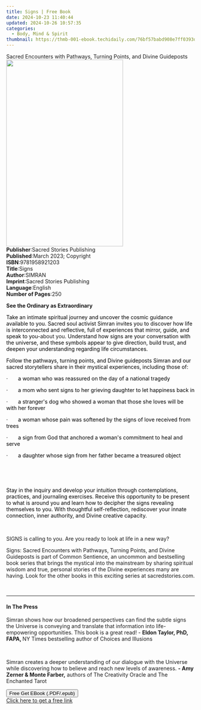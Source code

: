 ```yaml
---
title: Signs | Free Book
date: 2024-10-23 11:40:44
updated: 2024-10-26 10:57:35
categories:
  - Body, Mind & Spirit
thumbnail: https://thmb-001-ebook.techidaily.com/76bf57babd908e7ff0393d355e32645f8fc377d80f4a91d194a2b5ac12f2a15c.jpg
---
```

<main id="book-container">
  <div class="flex flex-col">
    <div class="book-brief flex-1 py-6 px-4 sm:p-6 md:py-10 md:px-8">
      <!-- brief-->
      <div class="book-brief-main">
        Sacred Encounters with Pathways, Turning Points, and Divine Guideposts
      </div>
    </div>
    <div
      class="book-meta-info flex-1 grid gap-4 col-start-1 col-end-3 row-start-1 sm:mb-6 sm:grid-cols-4 lg:gap-6 lg:col-start-2 lg:row-end-6 lg:row-span-6 lg:mb-0"
    >
      <div
        class="book-meta-info-left place-content-center mt-4 p-4 text-sm leading-6 col-start-2 col-span-2 dark:text-slate-400"
      >
        <img
          class="w-full h-500 object-cover rounded-lg sm:h-255 sm:col-span-2 lg:col-span-full"
          src="https://img-001-ebook.techidaily.com/73525092770029a0a389b1ff80ef8b0c902c178b33ef042a8719107a04b4f253.jpg"
          alt=""
          width="312"
          height="500"
        />
      </div>
      <div
        class="book-meta-info-right mt-2 col-start-1 row-start-2 col-span-3 self-center"
      >
        <!-- meta data  -->
        <div class="flex flex-col px-4 md:px-8">
          <div class="flex-1">
            <strong>Publisher</strong>:<span class="px-2"
              >Sacred Stories Publishing</span
            >
          </div>
          <div class="flex-1">
            <strong>Published</strong>:<span class="px-2"
              >March 2023; Copyright</span
            >
          </div>
          <div class="flex-1">
            <strong>ISBN</strong>:<span class="px-2">9781958921203</span>
          </div>
          <div class="flex-1">
            <strong>Title</strong>:<span class="px-2">Signs</span>
          </div>
          <div class="flex-1">
            <strong>Author</strong>:<span class="px-2">SIMRAN</span>
          </div>
          <div class="flex-1">
            <strong>Imprint</strong>:<span class="px-2"
              >Sacred Stories Publishing</span
            >
          </div>
          <div class="flex-1">
            <strong>Language</strong>:<span class="px-2">English</span>
          </div>
          <div class="flex-1">
            <strong>Number of Pages</strong>:<span class="px-2">250</span>
          </div>
        </div>
      </div>
    </div>
    <div class="book-description flex-1 py-6 px-4 sm:p-6 md:py-10 md:px-8">
      <div class="book-description-main">
        <div accordion-content="" id="description">
          <p class="ql-align-center">
            <strong>See the Ordinary as Extraordinary</strong>
          </p>
          <p>
            <span style="color: rgb(0, 0, 0)"
              >Take an intimate spiritual journey and uncover the cosmic
              guidance available to you. Sacred soul activist Simran invites you
              to discover how life is interconnected and reflective, full of
              experiences that mirror, guide, and speak to you-</span
            >about you<span style="color: rgb(0, 0, 0)"
              >. Understand how signs are your conversation with the universe,
              and these symbols appear to give direction, build trust, and
              deepen your understanding regarding life circumstances.</span
            >
          </p>
          <p>
            <span style="color: rgb(0, 0, 0)"
              >Follow the pathways, turning points, and Divine guideposts Simran
              and our sacred storytellers share in their mystical experiences,
              including those of:</span
            >
          </p>
          <p>
            <span style="color: rgb(0, 0, 0)"
              >·&nbsp;&nbsp;&nbsp;&nbsp;&nbsp;&nbsp;&nbsp;a woman who was
              reassured on the day of a national tragedy</span
            >
          </p>
          <p>
            <span style="color: rgb(0, 0, 0)"
              >·&nbsp;&nbsp;&nbsp;&nbsp;&nbsp;&nbsp;&nbsp;a mom who sent signs
              to her grieving daughter to let happiness back in</span
            >
          </p>
          <p>
            <span style="color: rgb(0, 0, 0)"
              >·&nbsp;&nbsp;&nbsp;&nbsp;&nbsp;&nbsp;&nbsp;a stranger's dog who
              showed a woman that those she loves will be with her forever</span
            >
          </p>
          <p>
            <span style="color: rgb(0, 0, 0)"
              >·&nbsp;&nbsp;&nbsp;&nbsp;&nbsp;&nbsp;&nbsp;a woman whose pain was
              softened by the signs of love received from trees</span
            >
          </p>
          <p>
            <span style="color: rgb(0, 0, 0)"
              >·&nbsp;&nbsp;&nbsp;&nbsp;&nbsp;&nbsp;&nbsp;a sign from God that
              anchored a woman's commitment to heal and serve</span
            >
          </p>
          <p>
            <span style="color: rgb(0, 0, 0)"
              >·&nbsp;&nbsp;&nbsp;&nbsp;&nbsp;&nbsp;&nbsp;a daughter whose sign
              from her father became a treasured object</span
            >
          </p>
          <p><span style="color: rgb(0, 0, 0)">&nbsp;</span></p>
          <p><br /></p>
          <p>
            <span style="color: rgb(0, 0, 0)"
              >Stay in the inquiry and develop your intuition through
              contemplations, practices, and journaling exercises. Receive this
              opportunity to be present to what is around you and learn how to
              decipher the signs revealing themselves to you. With thoughtful
              self-reflection, rediscover your innate connection, inner
              authority, and Divine creative capacity.
            </span>
          </p>
          <p>&nbsp;</p>
          <p>
            SIGNS is calling to you. Are you ready to look at life in a new way?
          </p>
          <p>
            <span></span>Signs: Sacred Encounters with Pathways, Turning Points,
            and Divine Guideposts is part of Common Sentience, an uncommon and
            bestselling book series that brings the mystical into the mainstream
            by sharing spiritual wisdom and true, personal stories of the Divine
            experiences many are having. Look for the other books in this
            exciting series at sacredstories.com.
          </p>
          <p><br /></p>
        </div>
        <div class="accordion-fader"></div>
      </div>
    </div>
    <div class="book-excerpts flex-1 py-6 px-4 sm:p-6 md:py-10 md:px-8">
      <!-- excerpts-->
      <div class="book-excerpts-main">
        <hr />
        <h4 class="placeholder placeholder-heading">
          <span>In The Press</span>
        </h4>
        <p></p>
        <p>
          Simran shows how our broadened perspectives can find the subtle signs
          the Universe is conveying and translate that information into
          life-empowering opportunities. This book is a great read! -
          <strong>Eldon Taylor, PhD, FAPA, </strong>NY Times bestselling author
          of Choices and Illusions
        </p>
        <p>&nbsp;</p>
        <p>
          Simran creates a deeper understanding of our dialogue with the
          Universe while discovering how to believe and reach new levels of
          awareness. <strong>- Amy Zerner &amp; Monte Farber,</strong> authors
          of The Creativity Oracle and The Enchanted Tarot
        </p>
        <p></p>
      </div>
    </div>
    <div
      class="book-about-author flex-1 py-6 px-4 sm:p-6 md:py-10 md:px-8"
    ></div>
    <div class="book-free-get flex-1 py-6 px-4 sm:p-6 md:py-10 md:px-8">
      <button
        id="btn-free-get"
        class="bg-blue-500 hover:bg-blue-700 text-white font-bold py-2 px-4 rounded"
      >
        Free Get EBook (.PDF/.epub)
      </button>
      <div id="countdown-display" class="px-2 text-lg mt-2"></div>
      <a
        id="free-link"
        class="hidden bg-blue-500 hover:bg-blue-700 text-white font-bold py-2 px-4 rounded"
        href="https://www.ebooks.com/en-us/book/210765164/signs/simran/"
        target="_blank"
        >Click here to get a free link</a
      >
    </div>
    <script>
      let countdownTime = 0;
      let countdownInterval = null;
      document
        .getElementById('btn-free-get')
        .addEventListener('click', startCountdown);
      function startCountdown() {
        countdownTime = new Date().getTime() + 60000 * 3;
        countdownInterval = setInterval(updateCountdown, 1000);
        document.getElementById('btn-free-get').disabled = true;
        document
          .getElementById('btn-free-get')
          .classList.add('bg-gray-500', 'cursor-not-allowed');
      }
      function updateCountdown() {
        let currentTime = new Date().getTime();
        let timeLeft = countdownTime - currentTime;
        let secondsLeft = Math.floor(timeLeft / 1000);
        document.getElementById('countdown-display').innerHTML =
          `Remaining time: ${secondsLeft} seconds.`;
        if (secondsLeft <= 0) {
          clearInterval(countdownInterval);
          document.getElementById('btn-free-get').classList.add('hidden');
          document.getElementById('free-link').classList.remove('hidden');
          document.getElementById('countdown-display').innerHTML = '';
        }
      }
    </script>
  </div>
</main>

